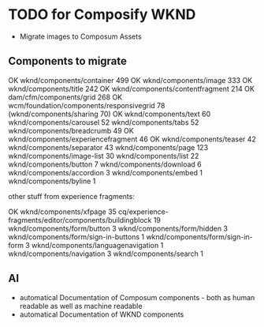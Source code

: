 # TODO for Composify WKND

- Migrate images to Composum Assets

## Components to migrate

OK wknd/components/container	499
OK wknd/components/image	333
OK wknd/components/title	242
OK wknd/components/contentfragment	214
OK dam/cfm/components/grid	268
OK wcm/foundation/components/responsivegrid	78
(wknd/components/sharing	70)
OK wknd/components/text	60
wknd/components/carousel	52
wknd/components/tabs	52
wknd/components/breadcrumb	49
OK wknd/components/experiencefragment	46
OK wknd/components/teaser	42
wknd/components/separator	43
wknd/components/page	123
wknd/components/image-list	30
wknd/components/list	22
wknd/components/button	7
wknd/components/download	6
wknd/components/accordion	3
wknd/components/embed	1
wknd/components/byline	1

other stuff from experience fragments:

OK wknd/components/xfpage	35
cq/experience-fragments/editor/components/buildingblock	19
wknd/components/form/button	3
wknd/components/form/hidden	3
wknd/components/form/sign-in-buttons	1
wknd/components/form/sign-in-form	3
wknd/components/languagenavigation	1
wknd/components/navigation	3
wknd/components/search	1

## AI

- automatical Documentation of Composum components - both as human readable as well as machine readable
- automatical Documentation of WKND components
